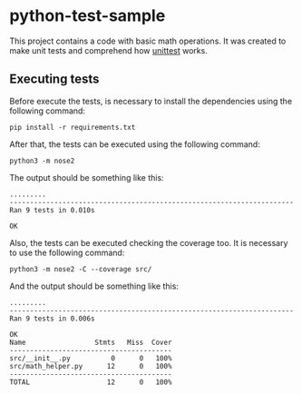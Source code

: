 # python-test-sample
This project contains a code with basic math operations. It was created to make unit tests and comprehend how [unittest](https://docs.python.org/3/library/unittest.html) works.

## Executing tests
Before execute the tests, is necessary to install the dependencies using the following command:

`pip install -r requirements.txt`


After that, the tests can be executed using the following command:

`python3 -m nose2`

The output should be something like this:

```
.........
----------------------------------------------------------------------
Ran 9 tests in 0.010s
  
OK
```

Also, the tests can be executed checking the coverage too. It is necessary to use the following command:

`python3 -m nose2 -C --coverage src/`

And the output should be something like this:

```
.........
----------------------------------------------------------------------
Ran 9 tests in 0.006s

OK
Name                 Stmts   Miss  Cover
----------------------------------------
src/__init__.py          0      0   100%
src/math_helper.py      12      0   100%
----------------------------------------
TOTAL                   12      0   100%
```